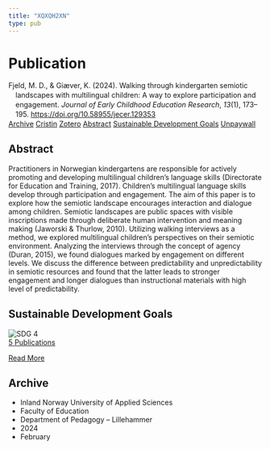 ```yaml
---
title: "XQXQH2XN"
type: pub
---
```

<h1>Publication</h1>
<article id="csl-bib-container-XQXQH2XN" class="csl-bib-container">
  <div class="csl-bib-body" style="line-height: 1.35; padding-left: 1em; text-indent:-1em;">
  <div class="csl-entry">Fjeld, M. D., &amp; Gi&#xE6;ver, K. (2024). Walking through kindergarten semiotic landscapes with multilingual children: A way to explore participation and engagement. <i>Journal of Early Childhood Education Research</i>, <i>13</i>(1), 173&#x2013;195. <a href="https://doi.org/10.58955/jecer.129353">https://doi.org/10.58955/jecer.129353</a></div>
</div>
  <div class="csl-bib-buttons">
    <a href="#taxonomy-article-XQXQH2XN" class="csl-bib-button">Archive</a>
    <a href="https://app.cristin.no/results/show.jsf?id=2251008" alt="Cristin URL" class="csl-bib-button">Cristin</a>
    <a href="http://zotero.org/groups/5402882/items/XQXQH2XN" alt="Zotero URL" class="csl-bib-button">Zotero</a>
    <a href="#abstract-article-XQXQH2XN" class="csl-bib-button">Abstract</a>
    <a href="#sdg-article-XQXQH2XN" class="csl-bib-button">Sustainable Development Goals</a>
    <a href="https://doi.org/10.58955/jecer.129353" class="csl-bib-button">Unpaywall</a>
  </div>
  <div id="csl-bib-meta-container-XQXQH2XN"></div>
</article>
<div id="csl-bib-meta-XQXQH2XN" class="csl-bib-meta">
  <article id="abstract-article-XQXQH2XN" class="abstract-article">
    <h1>Abstract</h1>
    Practitioners in Norwegian kindergartens are responsible for actively promoting and developing multilingual children’s language skills (Directorate for Education and Training, 2017). Children’s multilingual language skills develop through participation and engagement. The aim of this paper is to explore how the semiotic landscape encourages interaction and dialogue among children. Semiotic landscapes are public spaces with visible inscriptions made through deliberate human intervention and meaning making (Jaworski &amp; Thurlow, 2010). Utilizing walking interviews as a method, we explored multilingual children’s perspectives on their semiotic environment. Analyzing the interviews through the concept of agency (Duran, 2015), we found dialogues marked by engagement on different levels. We discuss the difference between predictability and unpredictability in semiotic resources and found that the latter leads to stronger engagement and longer dialogues than instructional materials with high level of predictability.
  </article>
  <article id="sdg-article-XQXQH2XN" class="sdg-article">
    <h1>Sustainable Development Goals</h1>
    <div class="sdg-container"><div id="sdg4" class="sdg"> <img src="{{< params subfolder >}}images/sdg/sdg04_en.png" class="image" alt="SDG 4"> <div class="sdg-overlay"> <a href="{{< params subfolder >}}en/archive/?sdg=4#archive" class="sdg-publication-count"><span>5</span> Publications</a> <p><a href="https://sdgs.un.org/goals/goal4" class="sdg-read-more">Read More</a></p> </div> </div></div>
  </article>
  <article id="taxonomy-article-XQXQH2XN" class="taxonomy-article">
    <h1>Archive</h1>
    <ul>
      <li>Inland Norway University of Applied Sciences</li>
      <li>Faculty of Education</li>
      <li>Department of Pedagogy – Lillehammer</li>
      <li>2024</li>
      <li>February</li>
    </ul>
  </article>
</div>
